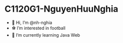# C1120G1-NguyenHuuNghia
- 👋 Hi, I’m @nh-nghia
- ⚽ I’m interested in football
- 🌱 I’m currently learning Java Web

